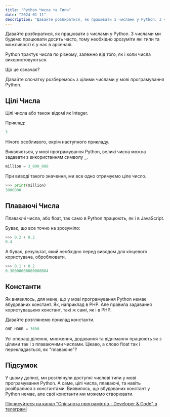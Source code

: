 ```yaml
---
title: "Python Числа та Типи"
date: "2024-01-11"
description: "Давайте розбиратися, як працювати з числами у Python. З числами ми будемо працювати досить часто, тому необхідно зрозуміти які типи та можливості є у нас в арсеналі."
---
```


Давайте розбиратися, як працювати з числами у Python. З числами ми будемо працювати досить часто, тому необхідно зрозуміти які типи та можливості є у нас в арсеналі.

Python трактує числа по різному, залежно від того, як і коли числа використовуються.

Що це означає?

Давайте спочатку розберемось з цілими числами у мові програмування Python.

## Цілі Числа

Цілі числа або також відомі як Integer.

Приклад:
```python
3
```

Нічого особливого, окрім наступного прикладу.

Виявляється, у мові програмування Python, великі числа можна задавати з використанням символу `_`.

```python
million = 3_000_000
```

При виводі такого значення, ми все одно отримуємо ціле число.

```python
>>> print(million)
3000000
```

## Плаваючі Числа

Плаваючі числа, або float, так само в Python працюють, як і в JavaScript.

Буває, що все точно на зрозуміло:
```python
>>> 0.2 + 0.2
0.4
```

А буває, результат, який необхідно перед виводом для кінцевого користувача, оброблювати.

```python
>>> 0.1 + 0.2
0.30000000000000004
```

## Константи

Як виявилось, для мене, що у мові програмування Python немає вбудованих констант. Як, наприклад в PHP. 
Але правила задавання користувацьких констант, такі ж самі, як і в PHP.

Давайте розглянемо приклад константи.

```python
ONE_HOUR = 3600
```

Усі операці ділення, множення, додавання та віднімання працюють як з цілими так і з плаваючими числами. Цікаво, а слово float так і перекладається, як "плаваюче"?

## Підсумок

У цьому дописі, ми розглянули доступні числові типи у мові програмування Python. А саме, цілі числа, плаваючі, та навіть розібралися з константами. Виявилось, що вбудованих констант у Python немає, але свої константи ми можемо створювати.

[Підписуйтеся на канал "Спільнота програмістів - Developer & Code" в телеграмі](https://t.me/developerandcode)
